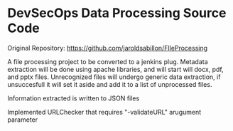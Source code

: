 # DevSecOps Data Processing Source Code

Original Repository: https://github.com/jaroldsabillon/FIleProcessing

A file processing project to be converted to a jenkins plug. Metadata extraction will be done using apache libraries, and will start will docx, pdf, and pptx files. Unrecognized files will undergo generic data extraction, if unsuccesfull it will set it aside and add it to a list of unprocessed files.

Information extracted is written to JSON files

Implemented URLChecker that requires "-validateURL" arugument parameter
